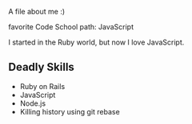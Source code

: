 A file about me :)

favorite Code School path: JavaScript

I started in the Ruby world, but now I love JavaScript.

## Deadly Skills

* Ruby on Rails
* JavaScript
* Node.js
* Killing history using git rebase
